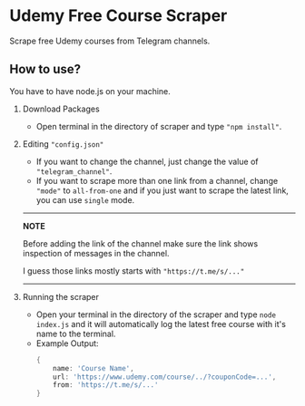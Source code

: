 # Udemy Free Course Scraper
Scrape free Udemy courses from Telegram channels.

## How to use?
You have to have node.js on your machine.

1. Download Packages
    * Open terminal in the directory of scraper and type `"npm install"`.
2. Editing `"config.json"`
    * If you want to change the channel, just change the value of `"telegram_channel"`.
    * If you want to scrape more than one link from a channel, change `"mode"` to `all-from-one` and if you just want to scrape the latest link, you can use `single` mode.
    ---
    **NOTE**

    Before adding the link of the channel make sure the link shows inspection of messages in the channel.

    I guess those links mostly starts with `"https://t.me/s/..."`

    ---
3. Running the scraper
    * Open your terminal in the directory of the scraper and type `node index.js` and it will automatically log the latest free course with it's name to the terminal.
    * Example Output:
        ```PowerShell
        {
            name: 'Course Name',
            url: 'https://www.udemy.com/course/../?couponCode=...',
            from: 'https://t.me/s/...'
        }
        ```
